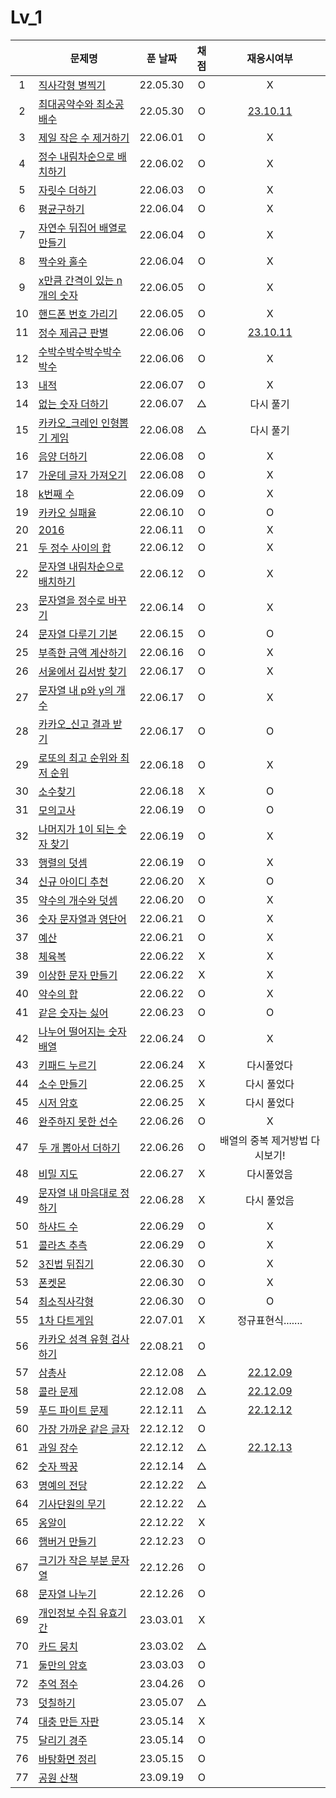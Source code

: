 # Lv_1

|     | 문제명                                            | 푼 날짜  | 채점 |             재응시여부              |
| :-: | ------------------------------------------------- | :------: | :--: | :---------------------------------: |
|  1  | [직사각형 별찍기](./starRectangle.js)             | 22.05.30 |  O   |                  X                  |
|  2  | [최대공약수와 최소공배수](./GcdLcm.js)            | 22.05.30 |  O   |   [23.10.11](./replay/GcdLcm.js)    |
|  3  | [제일 작은 수 제거하기](./sliceMin.js)            | 22.06.01 |  O   |                  X                  |
|  4  | [정수 내림차순으로 배치하기](./sortNumber.js)     | 22.06.02 |  O   |                  X                  |
|  5  | [자릿수 더하기](./positionSum.js)                 | 22.06.03 |  O   |                  X                  |
|  6  | [평균구하기](./average.js)                        | 22.06.04 |  O   |                  X                  |
|  7  | [자연수 뒤집어 배열로 만들기](./reverseNumber.js) | 22.06.04 |  O   |                  X                  |
|  8  | [짝수와 홀수](./oddOrEven.js)                     | 22.06.04 |  O   |                  X                  |
|  9  | [x만큼 간격이 있는 n개의 숫자](./xLength.js)      | 22.06.05 |  O   |                  X                  |
| 10  | [핸드폰 번호 가리기](./hideNumber.js)             | 22.06.05 |  O   |                  X                  |
| 11  | [정수 제곱근 판별](./integerSqrt.js)              | 22.06.06 |  O   | [23.10.11](./replay/integerSqrt.js) |
| 12  | [수박수박수박수박수박수](./watermelon.js)         | 22.06.06 |  O   |                  X                  |
| 13  | [내적](./dotProduct.js)                           | 22.06.07 |  O   |                  X                  |
| 14  | [없는 숫자 더하기](./accNoNumbers.js)             | 22.06.07 |  △   |              다시 풀기              |
| 15  | [카카오\_크레인 인형뽑기 게임](./pickdolls.js)    | 22.06.08 |  △   |              다시 풀기              |
| 16  | [음양 더하기](./accPlusMinus.js)                  | 22.06.08 |  O   |                  X                  |
| 17  | [가운데 글자 가져오기](./bringMid.js)             | 22.06.08 |  O   |                  X                  |
| 18  | [k번째 수](./kNumber.js)                          | 22.06.09 |  O   |                  X                  |
| 19  | [카카오 실패율](./failRatio.js)                   | 22.06.10 |  O   |                  O                  |
| 20  | [2016](./2016.js)                                 | 22.06.11 |  O   |                  X                  |
| 21  | [두 정수 사이의 합](./betweenAandB.js)            | 22.06.12 |  O   |                  X                  |
| 22  | [문자열 내림차순으로 배치하기](./sortString.js)   | 22.06.12 |  O   |                  X                  |
| 23  | [문자열을 정수로 바꾸기](./stringToNumber.js)     | 22.06.14 |  O   |                  X                  |
| 24  | [문자열 다루기 기본](./basicString.js)            | 22.06.15 |  O   |                  O                  |
| 25  | [부족한 금액 계산하기](./shortMoney.js)           | 22.06.16 |  O   |                  X                  |
| 26  | [서울에서 김서방 찾기](./findKim.js)              | 22.06.17 |  O   |                  X                  |
| 27  | [문자열 내 p와 y의 개수](./pyInTheString.js)      | 22.06.17 |  O   |                  X                  |
| 28  | [카카오\_신고 결과 받기](./reportingMail.js)      | 22.06.17 |  O   |                  O                  |
| 29  | [로또의 최고 순위와 최저 순위](./lottoMinMax.js)  | 22.06.18 |  O   |                  X                  |
| 30  | [소수찾기](./findPrimeNumber.js)                  | 22.06.18 |  X   |                  O                  |
| 31  | [모의고사](./mockTest.js)                         | 22.06.19 |  O   |                  O                  |
| 32  | [나머지가 1이 되는 숫자 찾기](./findRestValue.js) | 22.06.19 |  O   |                  X                  |
| 33  | [행렬의 덧셈](./addMatrix.js)                     | 22.06.19 |  O   |                  X                  |
| 34  | [신규 아이디 추천](./recommandNewId.js)           | 22.06.20 |  X   |                  O                  |
| 35  | [약수의 개수와 덧셈](./betweenNumbers.js)         | 22.06.20 |  O   |                  X                  |
| 36  | [숫자 문자열과 영단어](./numberAndWord.js)        | 22.06.21 |  O   |                  X                  |
| 37  | [예산](./budget.js)                               | 22.06.21 |  O   |                  X                  |
| 38  | [체육복](./trainingClothes.js)                    | 22.06.22 |  X   |                  X                  |
| 39  | [이상한 문자 만들기](./strangeString.js)          | 22.06.22 |  X   |                  X                  |
| 40  | [약수의 합](./sumDivisor.js)                      | 22.06.22 |  O   |                  X                  |
| 41  | [같은 숫자는 싫어](./hateSameNumber.js)           | 22.06.23 |  O   |                  O                  |
| 42  | [나누어 떨어지는 숫자 배열](./fitNumberArray.js)  | 22.06.24 |  O   |                  X                  |
| 43  | [키패드 누르기](./pushKeypad.js)                  | 22.06.24 |  X   |             다시풀었다              |
| 44  | [소수 만들기](./makePrimeNumber.js)               | 22.06.25 |  X   |             다시 풀었다             |
| 45  | [시저 암호](./caesarPassword.js)                  | 22.06.25 |  X   |             다시 풀었다             |
| 46  | [완주하지 못한 선수](./notCompletion.js)          | 22.06.26 |  O   |                  X                  |
| 47  | [두 개 뽑아서 더하기](./popTwoSum.js)             | 22.06.26 |  O   |   배열의 중복 제거방법 다시보기!    |
| 48  | [비밀 지도](./secretMap.js)                       | 22.06.27 |  X   |             다시풀었음              |
| 49  | [문자열 내 마음대로 정하기](./asonelikes.js)      | 22.06.28 |  X   |             다시 풀었음             |
| 50  | [하샤드 수](./hashadNumber.js)                    | 22.06.29 |  O   |                  X                  |
| 51  | [콜라츠 추측](./collatz.js)                       | 22.06.29 |  O   |                  X                  |
| 52  | [3진법 뒤집기](./reverse3.js)                     | 22.06.30 |  O   |                  X                  |
| 53  | [폰켓몬](./phonekemon.js)                         | 22.06.30 |  O   |                  X                  |
| 54  | [최소직사각형](./minimumRect.js)                  | 22.06.30 |  O   |                  O                  |
| 55  | [1차 다트게임](./dartGame.js)                     | 22.07.01 |  X   |          정규표현식.......          |
| 56  | [카카오 성격 유형 검사하기](./mbti.js)            | 22.08.21 |  O   |                                     |
| 57  | [삼총사](./threePeople.js)                        | 22.12.08 |  △   | [22.12.09](./replay/threePeople.js) |
| 58  | [콜라 문제](./coke.js)                            | 22.12.08 |  △   |    [22.12.09](./replay/coke.js)     |
| 59  | [푸드 파이트 문제](./food.js)                     | 22.12.11 |  △   |    [22.12.12](./replay/food.js)     |
| 60  | [가장 가까운 같은 글자](./mostNear.js)            | 22.12.12 |  O   |
| 61  | [과일 장수](./fruit.js)                           | 22.12.12 |  △   |    [22.12.13](./replay/fruit.js)    |
| 62  | [숫자 짝꿍](./pairOfNum.js)                       | 22.12.14 |  △   |
| 63  | [명예의 전당](./contest.js)                       | 22.12.22 |  △   |
| 64  | [기사단원의 무기](./weapons.js)                   | 22.12.22 |  △   |
| 65  | [옹알이](./babbling.js)                           | 22.12.22 |  X   |
| 66  | [햄버거 만들기](./makeHamberger.js)               | 22.12.23 |  O   |
| 67  | [크기가 작은 부분 문자열](./smallPartString.js)   | 22.12.26 |  O   |
| 68  | [문자열 나누기](./cutString.js)                   | 22.12.26 |  O   |
| 69  | [개인정보 수집 유효기간](./privateInfo.js)        | 23.03.01 |  X   |
| 70  | [카드 뭉치](./cardSet.js)                         | 23.03.02 |  △   |
| 71  | [둘만의 암호](./secretPassword.js)                | 23.03.03 |  O   |
| 72  | [추억 점수](./remindScore.js)                     | 23.04.26 |  O   |
| 73  | [덧칠하기](./addToAdd.js)                         | 23.05.07 |  △   |
| 74  | [대충 만든 자판](./roughKeyboard.js)              | 23.05.14 |  X   |
| 75  | [달리기 경주](./runContest.js)                    | 23.05.14 |  O   |
| 76  | [바탕화면 정리](./desktopClean.js)                | 23.05.15 |  O   |
| 77  | [공원 산책](./park.js)                            | 23.09.19 |  O   |
